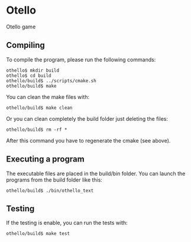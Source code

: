 Otello
======

Otello game


Compiling
---------

To compile the program, please run the following commands:

    othello$ mkdir build
    othello$ cd build
    othello/build$ ../scripts/cmake.sh
    othello/build$ make
    
You can clean the make files with:

    othello/build$ make clean
    
Or you can clean completely the build folder just deleting the files:

    othello/build$ rm -rf *
    
After this command you have to regenerate the cmake (see above).


Executing a program
-------------------

The executable files are placed in the build/bin folder. You can launch the programs from the build folder like this:

    othello/build$ ./bin/othello_text
    

Testing
-------

If the testing is enable, you can run the tests with:

    othello/build$ make test
